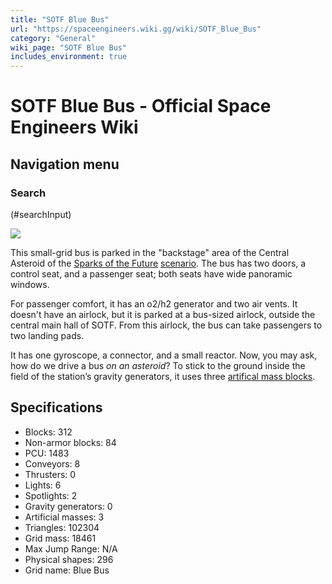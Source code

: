 ```yaml
---
title: "SOTF Blue Bus"
url: "https://spaceengineers.wiki.gg/wiki/SOTF_Blue_Bus"
category: "General"
wiki_page: "SOTF Blue Bus"
includes_environment: true
---
```


# SOTF Blue Bus - Official Space Engineers Wiki

## Navigation menu

### Search

(#searchInput)

[![](https://spaceengineers.wiki.gg/images/thumb/SOTF_Blue_Bus.jpg/320px-SOTF_Blue_Bus.jpg?a0b34f)](https://spaceengineers.wiki.gg/wiki/File:SOTF_Blue_Bus.jpg)

This small-grid bus is parked in the "backstage" area of the Central Asteroid of the [Sparks of the Future](https://spaceengineers.wiki.gg/wiki/Sparks_of_the_Future_Scenario "Sparks of the Future Scenario") [scenario](https://spaceengineers.wiki.gg/wiki/Scenario "Scenario"). The bus has two doors, a control seat, and a passenger seat; both seats have wide panoramic windows.

For passenger comfort, it has an o2/h2 generator and two air vents. It doesn't have an airlock, but it is parked at a bus-sized airlock, outside the central main hall of SOTF. From this airlock, the bus can take passengers to two landing pads.

It has one gyroscope, a connector, and a small reactor. Now, you may ask, how do we drive a bus _on an asteroid_? To stick to the ground inside the field of the station’s gravity generators, it uses three [artifical mass blocks](https://spaceengineers.wiki.gg/wiki/Artificial_Mass "Artificial Mass").

## Specifications

*   Blocks: 312
*   Non-armor blocks: 84
*   PCU: 1483
*   Conveyors: 8
*   Thrusters: 0
*   Lights: 6
*   Spotlights: 2
*   Gravity generators: 0
*   Artificial masses: 3
*   Triangles: 102304
*   Grid mass: 18461
*   Max Jump Range: N/A
*   Physical shapes: 296
*   Grid name: Blue Bus